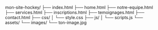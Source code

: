 mon-site-hockey/
├── index.html
├── home.html
├── notre-equipe.html
├── services.html
├── inscriptions.html
├── temoignages.html
├── contact.html
├── css/
│   └── style.css
├── js/
│   └── scripts.js
└── assets/
    └── images/
        └── ton-image.jpg
